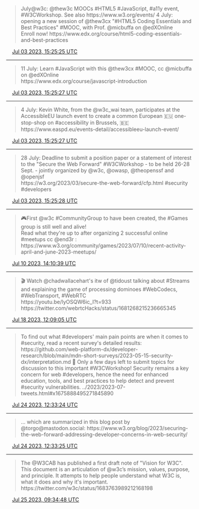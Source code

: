 > July@w3c: @thew3c MOOCs \#HTML5 \#JavaScript, \#a11y event, \#W3CWorkshop\. See also https://www\.w3\.org/events/
> 4 July: opening a new session of @thew3cx "\#HTML5 Coding Essentials and Best Practices" \#MOOC, with Prof\. @micbuffa on @edXOnline   
> Enroll now\! https://www\.edx\.org/course/html5\-coding\-essentials\-and\-best\-practices

<img src="../media/tweet.ico" width="12" /> [Jul 03 2023, 15:25:25 UTC](https://twitter.com/w3cdevs/status/1675888484190437378)

----

> 11 July: Learn \#JavaScript with this @thew3cx \#MOOC, cc @micbuffa on @edXOnline   
> https://www\.edx\.org/course/javascript\-introduction

<img src="../media/tweet.ico" width="12" /> [Jul 03 2023, 15:25:27 UTC](https://twitter.com/w3cdevs/status/1675888492218310658)

----

> 4 July: Kevin White, from the @w3c\_wai team, participates at the AccessibleEU launch event to create a common European 🇪🇺 one\-stop\-shop on \#accessibility in Brussels, 🇧🇪  
> https://www\.easpd\.eu/events\-detail/accessibleeu\-launch\-event/

<img src="../media/tweet.ico" width="12" /> [Jul 03 2023, 15:25:27 UTC](https://twitter.com/w3cdevs/status/1675888489714405377)

----

> 28 July: Deadline to submit a position paper or a statement of  interest to the "Secure the Web Forward" \#W3CWorkshop \- to be held 26\-28 Sept\. \- jointly organized by @w3c, @owasp, @theopenssf and @openjsf  
>  https://w3\.org/2023/03/secure\-the\-web\-forward/cfp\.html \#security \#developers

<img src="../media/tweet.ico" width="12" /> [Jul 03 2023, 15:25:28 UTC](https://twitter.com/w3cdevs/status/1675888495271845890)

----

> 🎮First @w3c \#CommunityGroup to have been created, the \#Games group is still well and alive\!   
> Read what they're up to after organizing 2 successful online \#meetups cc @end3r : https://www\.w3\.org/community/games/2023/07/10/recent\-activity\-april\-and\-june\-2023\-meetups/

<img src="../media/tweet.ico" width="12" /> [Jul 10 2023, 14:10:39 UTC](https://twitter.com/w3cdevs/status/1678406384415657984)

----

> 🎬 Watch @chadwallacehart's itw of @tidoust talking about \#Streams and explaining the game of processing dominoes \#WebCodecs, \#WebTransport, \#WebRTC   
> https://youtu\.be/lyOSQW6ic\_I?t\=933 https://twitter\.com/webrtcHacks/status/1681268215236665345

<img src="../media/tweet.ico" width="12" /> [Jul 18 2023, 12:09:05 UTC](https://twitter.com/w3cdevs/status/1681274890400194561)

----

> To find out what \#developers' main pain points are when it comes to \#security, read a recent survey's detailed results: https://github\.com/web\-platform\-dx/developer\-research/blob/main/mdn\-short\-surveys/2023\-05\-15\-security\-dx/interpretation\.md
> 📢 Only a few days left to submit topics for discussion to this important \#W3CWorkshop\!  Security remains a key concern for web \#developers, hence the need for enhanced education, tools, and best practices to help detect and prevent \#security vulnerabilities\. \.\./2023/2023\-07\-tweets\.html\#x1675888495271845890

<img src="../media/tweet.ico" width="12" /> [Jul 24 2023, 12:33:24 UTC](https://twitter.com/w3cdevs/status/1683455340585648130)

----

> \.\.\. which are summarized in this blog post by @torgo@mastodon\.social: https://www\.w3\.org/blog/2023/securing\-the\-web\-forward\-addressing\-developer\-concerns\-in\-web\-security/

<img src="../media/tweet.ico" width="12" /> [Jul 24 2023, 12:33:25 UTC](https://twitter.com/w3cdevs/status/1683455343446089728)

----

> The @W3CAB has published a first draft note of "Vision for W3C"\. This document is an articulation of @w3c’s mission, values, purpose, and principle\. It attempts to help people understand what W3C is, what it does and why it's important\. https://twitter\.com/w3c/status/1683763989212168198

<img src="../media/tweet.ico" width="12" /> [Jul 25 2023, 09:34:48 UTC](https://twitter.com/w3cdevs/status/1683772781257711616)